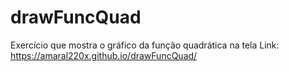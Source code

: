 # drawFuncQuad
Exercício que mostra o gráfico da função quadrática na tela
Link: https://amaral220x.github.io/drawFuncQuad/

